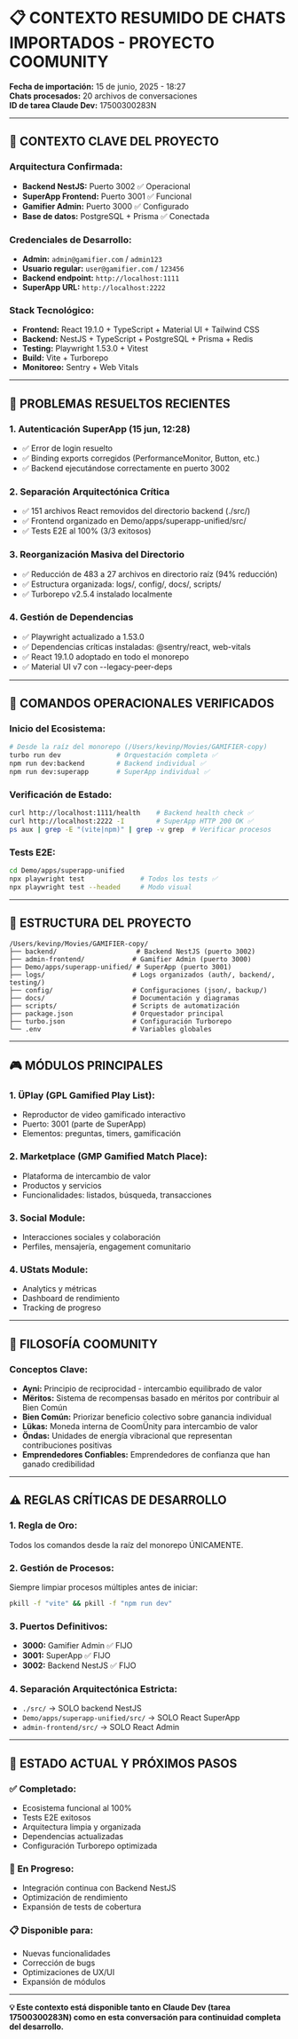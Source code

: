 # 📋 CONTEXTO RESUMIDO DE CHATS IMPORTADOS - PROYECTO COOMUNITY

**Fecha de importación:** 15 de junio, 2025 - 18:27  
**Chats procesados:** 20 archivos de conversaciones  
**ID de tarea Claude Dev:** 17500300283N

---

## 🎯 **CONTEXTO CLAVE DEL PROYECTO**

### **Arquitectura Confirmada:**
- **Backend NestJS:** Puerto 3002 ✅ Operacional
- **SuperApp Frontend:** Puerto 3001 ✅ Funcional  
- **Gamifier Admin:** Puerto 3000 ✅ Configurado
- **Base de datos:** PostgreSQL + Prisma ✅ Conectada

### **Credenciales de Desarrollo:**
- **Admin:** `admin@gamifier.com` / `admin123`
- **Usuario regular:** `user@gamifier.com` / `123456`
- **Backend endpoint:** `http://localhost:1111`
- **SuperApp URL:** `http://localhost:2222`

### **Stack Tecnológico:**
- **Frontend:** React 19.1.0 + TypeScript + Material UI + Tailwind CSS
- **Backend:** NestJS + TypeScript + PostgreSQL + Prisma + Redis
- **Testing:** Playwright 1.53.0 + Vitest
- **Build:** Vite + Turborepo
- **Monitoreo:** Sentry + Web Vitals

---

## 🚨 **PROBLEMAS RESUELTOS RECIENTES**

### **1. Autenticación SuperApp (15 jun, 12:28)**
- ✅ Error de login resuelto
- ✅ Binding exports corregidos (PerformanceMonitor, Button, etc.)
- ✅ Backend ejecutándose correctamente en puerto 3002

### **2. Separación Arquitectónica Crítica**
- ✅ 151 archivos React removidos del directorio backend (./src/)
- ✅ Frontend organizado en Demo/apps/superapp-unified/src/
- ✅ Tests E2E al 100% (3/3 exitosos)

### **3. Reorganización Masiva del Directorio**
- ✅ Reducción de 483 a 27 archivos en directorio raíz (94% reducción)
- ✅ Estructura organizada: logs/, config/, docs/, scripts/
- ✅ Turborepo v2.5.4 instalado localmente

### **4. Gestión de Dependencias**
- ✅ Playwright actualizado a 1.53.0
- ✅ Dependencias críticas instaladas: @sentry/react, web-vitals
- ✅ React 19.1.0 adoptado en todo el monorepo
- ✅ Material UI v7 con --legacy-peer-deps

---

## 🔧 **COMANDOS OPERACIONALES VERIFICADOS**

### **Inicio del Ecosistema:**
```bash
# Desde la raíz del monorepo (/Users/kevinp/Movies/GAMIFIER-copy)
turbo run dev              # Orquestación completa ✅
npm run dev:backend        # Backend individual ✅
npm run dev:superapp       # SuperApp individual ✅
```

### **Verificación de Estado:**
```bash
curl http://localhost:1111/health    # Backend health check ✅
curl http://localhost:2222 -I        # SuperApp HTTP 200 OK ✅
ps aux | grep -E "(vite|npm)" | grep -v grep  # Verificar procesos
```

### **Tests E2E:**
```bash
cd Demo/apps/superapp-unified
npx playwright test              # Todos los tests ✅
npx playwright test --headed     # Modo visual
```

---

## 📁 **ESTRUCTURA DEL PROYECTO**

```
/Users/kevinp/Movies/GAMIFIER-copy/
├── backend/                    # Backend NestJS (puerto 3002)
├── admin-frontend/            # Gamifier Admin (puerto 3000)
├── Demo/apps/superapp-unified/ # SuperApp (puerto 3001)
├── logs/                      # Logs organizados (auth/, backend/, testing/)
├── config/                    # Configuraciones (json/, backup/)
├── docs/                      # Documentación y diagramas
├── scripts/                   # Scripts de automatización
├── package.json               # Orquestador principal
├── turbo.json                 # Configuración Turborepo
└── .env                       # Variables globales
```

---

## 🎮 **MÓDULOS PRINCIPALES**

### **1. ÜPlay (GPL Gamified Play List):**
- Reproductor de video gamificado interactivo
- Puerto: 3001 (parte de SuperApp)
- Elementos: preguntas, timers, gamificación

### **2. Marketplace (GMP Gamified Match Place):**
- Plataforma de intercambio de valor
- Productos y servicios
- Funcionalidades: listados, búsqueda, transacciones

### **3. Social Module:**
- Interacciones sociales y colaboración
- Perfiles, mensajería, engagement comunitario

### **4. UStats Module:**
- Analytics y métricas
- Dashboard de rendimiento
- Tracking de progreso

---

## 🌟 **FILOSOFÍA COOMUNITY**

### **Conceptos Clave:**
- **Ayni:** Principio de reciprocidad - intercambio equilibrado de valor
- **Mëritos:** Sistema de recompensas basado en méritos por contribuir al Bien Común
- **Bien Común:** Priorizar beneficio colectivo sobre ganancia individual
- **Lükas:** Moneda interna de CoomÜnity para intercambio de valor
- **Öndas:** Unidades de energía vibracional que representan contribuciones positivas
- **Emprendedores Confiables:** Emprendedores de confianza que han ganado credibilidad

---

## ⚠️ **REGLAS CRÍTICAS DE DESARROLLO**

### **1. Regla de Oro:** 
Todos los comandos desde la raíz del monorepo ÚNICAMENTE.

### **2. Gestión de Procesos:**
Siempre limpiar procesos múltiples antes de iniciar:
```bash
pkill -f "vite" && pkill -f "npm run dev"
```

### **3. Puertos Definitivos:**
- **3000:** Gamifier Admin ✅ FIJO
- **3001:** SuperApp ✅ FIJO  
- **3002:** Backend NestJS ✅ FIJO

### **4. Separación Arquitectónica Estricta:**
- `./src/` → SOLO backend NestJS
- `Demo/apps/superapp-unified/src/` → SOLO React SuperApp
- `admin-frontend/src/` → SOLO React Admin

---

## 🎯 **ESTADO ACTUAL Y PRÓXIMOS PASOS**

### **✅ Completado:**
- Ecosistema funcional al 100%
- Tests E2E exitosos
- Arquitectura limpia y organizada
- Dependencias actualizadas
- Configuración Turborepo optimizada

### **🔄 En Progreso:**
- Integración continua con Backend NestJS
- Optimización de rendimiento
- Expansión de tests de cobertura

### **📋 Disponible para:**
- Nuevas funcionalidades
- Corrección de bugs
- Optimizaciones de UX/UI
- Expansión de módulos

---

**💡 Este contexto está disponible tanto en Claude Dev (tarea 17500300283N) como en esta conversación para continuidad completa del desarrollo.** 